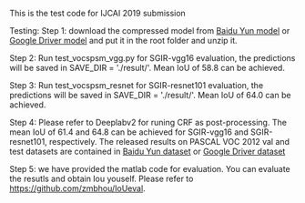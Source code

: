 
This is the test code for IJCAI 2019 submission

Testing:
Step 1: download the compressed model from [Baidu Yun model]() or [Google Driver model]()
and put it in the root folder and unzip it.

Step 2: Run test_vocspsm_vgg.py for SGIR-vgg16 evaluation, the predictions will be saved in SAVE_DIR = './result/'. Mean IoU of 58.8 can be achieved.

Step 3: Run test_vocspsm_resnet for SGIR-resnet101 evaluation, the predictions will be saved in SAVE_DIR = './result/'. Mean IoU of 64.0 can be achieved.

Step 4:  Please refer to Deeplabv2 for runing CRF as post-processing. The mean IoU of 61.4 and 64.8 can be achieved for SGIR-vgg16 and SGIR-resnet101, respectively. 
The released results on PASCAL VOC 2012 val and test datasets are contained in [Baidu Yun dataset]() or [Google Driver dataset]()

Step 5: we have provided the matlab code for evaluation. You can evaluate the resutls and obtain Iou youself. Please refer to https://github.com/zmbhou/IoUeval.
